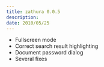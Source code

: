 ```yaml
---
title: zathura 0.0.5
description:  
date: 2010/05/25
---
```


* Fullscreen mode
* Correct search result highlighting
* Document password dialog
* Several fixes
